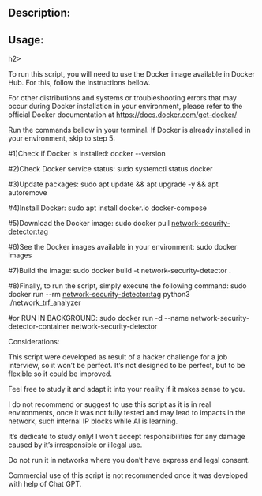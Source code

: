 <h2>Description:</h2>


<h2>Usage:</h2>h2>

To run this script, you will need to use the Docker image available in Docker Hub. For this, follow the instructions bellow.

For other distributions and systems or troubleshooting errors that may occur during Docker installation in your environment, please refer to the official Docker documentation at https://docs.docker.com/get-docker/



Run the commands bellow in your terminal. If Docker is already installed in your environment, skip to step 5:


#1)Check if Docker is installed: 
docker --version

#2)Check Docker service status: 
sudo systemctl status docker

#3)Update packages: 
sudo apt update && apt upgrade -y && apt autoremove

#4)Install Docker: 
sudo apt install docker.io docker-compose

#5)Download the Docker image:
sudo docker pull <network-security-detector:tag>

#6)See the Docker images available in your environment: 
sudo docker images

#7)Build the image:
sudo docker build -t network-security-detector .

#8)Finally, to run the script, simply execute the following command:
sudo docker run --rm <network-security-detector:tag> python3 ./network_trf_analyzer


#or RUN IN BACKGROUND:
sudo docker run -d --name network-security-detector-container network-security-detector


Considerations:

This script were developed as result of a hacker challenge for a job interview, so it won’t be perfect. It’s not designed to be perfect, but to be flexible so it could be improved. 

Feel free to study it and adapt it into your reality if it makes sense to you.

I do not recommend or suggest to use this script as it is in real environments, once it was not fully tested and may lead to impacts in the network, such internal IP blocks while AI is learning.

It’s dedicate to study only! I won’t accept responsibilities for any damage caused  by it’s irresponsible or illegal use.

Do not run it in networks where you don’t have express and legal consent.

Commercial use of this script is not recommended once it was developed with help of Chat GPT.
